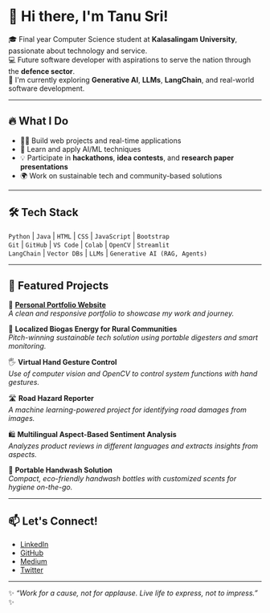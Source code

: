 # 👋 Hi there, I'm Tanu Sri!

🎓 Final year Computer Science student at **Kalasalingam University**, passionate about technology and service.  
💻 Future software developer with aspirations to serve the nation through the **defence sector**.  
🚀 I'm currently exploring **Generative AI**, **LLMs**, **LangChain**, and real-world software development.

---

## 🔥 What I Do

- 👩‍💻 Build web projects and real-time applications
- 🌱 Learn and apply AI/ML techniques
- 💡 Participate in **hackathons**, **idea contests**, and **research paper presentations**
- 🌍 Work on sustainable tech and community-based solutions

---

## 🛠️ Tech Stack

`Python` | `Java` | `HTML` | `CSS` | `JavaScript` | `Bootstrap`  
`Git` | `GitHub` | `VS Code` | `Colab` | `OpenCV` | `Streamlit`  
`LangChain` | `Vector DBs` | `LLMs` | `Generative AI (RAG, Agents)`  

---

## 📌 Featured Projects

🌟 [**Personal Portfolio Website**](https://tanusri080.github.io/portfolio)  
_A clean and responsive portfolio to showcase my work and journey._

🌿 **Localized Biogas Energy for Rural Communities**  
_Pitch-winning sustainable tech solution using portable digesters and smart monitoring._

🖐️ **Virtual Hand Gesture Control**  
_Use of computer vision and OpenCV to control system functions with hand gestures._

🛣️ **Road Hazard Reporter**  
_A machine learning-powered project for identifying road damages from images._

🛍️ **Multilingual Aspect-Based Sentiment Analysis**  
_Analyzes product reviews in different languages and extracts insights from aspects._

🧼 **Portable Handwash Solution**  
_Compact, eco-friendly handwash bottles with customized scents for hygiene on-the-go._

---

## 📫 Let's Connect!

- [LinkedIn](https://linkedin.com/in/tanu-sri-puli-480793268)  
- [GitHub](https://github.com/tanusri080)  
- [Medium](https://medium.com/@tanusripuli)  
- [Twitter](https://x.com/tanu_puli)  

---

✨ _“Work for a cause, not for applause. Live life to express, not to impress.”_ ✨

